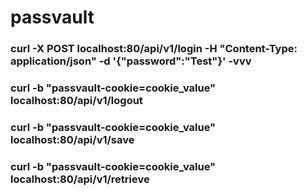 # passvault

### curl -X POST  localhost:80/api/v1/login  -H "Content-Type: application/json" -d '{"password":"Test"}' -vvv

### curl -b "passvault-cookie=cookie_value"  localhost:80/api/v1/logout

### curl -b "passvault-cookie=cookie_value"  localhost:80/api/v1/save

### curl -b "passvault-cookie=cookie_value"  localhost:80/api/v1/retrieve